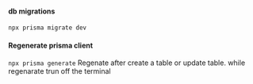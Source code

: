 #### db migrations
`npx prisma migrate dev`

#### Regenerate prisma client
`npx prisma generate`
Regenate after create a table or update table. while regenarate trun off the terminal